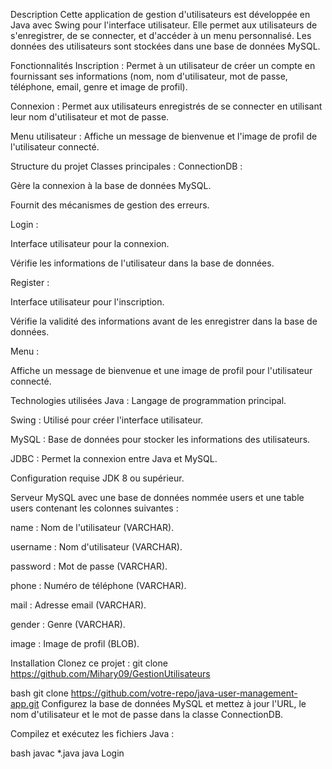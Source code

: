 Description
Cette application de gestion d'utilisateurs est développée en Java avec Swing pour l'interface utilisateur. Elle permet aux utilisateurs de s'enregistrer, de se connecter, et d'accéder à un menu personnalisé. Les données des utilisateurs sont stockées dans une base de données MySQL.

Fonctionnalités
Inscription : Permet à un utilisateur de créer un compte en fournissant ses informations (nom, nom d'utilisateur, mot de passe, téléphone, email, genre et image de profil).

Connexion : Permet aux utilisateurs enregistrés de se connecter en utilisant leur nom d'utilisateur et mot de passe.

Menu utilisateur : Affiche un message de bienvenue et l'image de profil de l'utilisateur connecté.

Structure du projet
Classes principales :
ConnectionDB :

Gère la connexion à la base de données MySQL.

Fournit des mécanismes de gestion des erreurs.

Login :

Interface utilisateur pour la connexion.

Vérifie les informations de l'utilisateur dans la base de données.

Register :

Interface utilisateur pour l'inscription.

Vérifie la validité des informations avant de les enregistrer dans la base de données.

Menu :

Affiche un message de bienvenue et une image de profil pour l'utilisateur connecté.

Technologies utilisées
Java : Langage de programmation principal.

Swing : Utilisé pour créer l'interface utilisateur.

MySQL : Base de données pour stocker les informations des utilisateurs.

JDBC : Permet la connexion entre Java et MySQL.

Configuration requise
JDK 8 ou supérieur.

Serveur MySQL avec une base de données nommée users et une table users contenant les colonnes suivantes :

name : Nom de l'utilisateur (VARCHAR).

username : Nom d'utilisateur (VARCHAR).

password : Mot de passe (VARCHAR).

phone : Numéro de téléphone (VARCHAR).

mail : Adresse email (VARCHAR).

gender : Genre (VARCHAR).

image : Image de profil (BLOB).

Installation
Clonez ce projet : git clone https://github.com/Mihary09/GestionUtilisateurs

bash
git clone https://github.com/votre-repo/java-user-management-app.git
Configurez la base de données MySQL et mettez à jour l'URL, le nom d'utilisateur et le mot de passe dans la classe ConnectionDB.

Compilez et exécutez les fichiers Java :

bash
javac *.java
java Login
